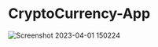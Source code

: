 # CryptoCurrency-App
![Screenshot 2023-04-01 150224](https://user-images.githubusercontent.com/72665907/229278488-219abffe-d6f0-4224-90ed-b4bec7088a48.png)
